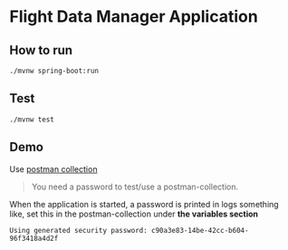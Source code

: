 # Flight Data Manager Application

## How to run
```shell
./mvnw spring-boot:run
```

## Test
```shell
./mvnw test
```

## Demo

Use [postman collection](./postman_collection.json)

> You need a password to test/use a postman-collection.

When the application is started, a password is printed in logs something like, set this in the postman-collection under **the variables section**
```
Using generated security password: c90a3e83-14be-42cc-b604-96f3418a4d2f
```
